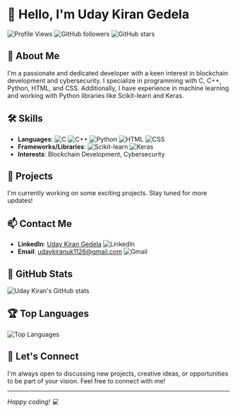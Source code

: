 # 👋 Hello, I'm Uday Kiran Gedela

![Profile Views](https://komarev.com/ghpvc/?username=yourusername&color=brightgreen)
![GitHub followers](https://img.shields.io/github/followers/UdayKiran112?label=Follow&style=social)
![GitHub stars](https://img.shields.io/github/stars/UdayKiran112?affiliations=OWNER%2CCOLLABORATOR&style=social)

## 🚀 About Me

I'm a passionate and dedicated developer with a keen interest in blockchain development and cybersecurity. I specialize in programming with C, C++, Python, HTML, and CSS. Additionally, I have experience in machine learning and working with Python libraries like Scikit-learn and Keras.

## 🛠️ Skills

- **Languages**: 
  ![C](https://img.shields.io/badge/C-A8B9CC?style=flat-square&logo=c&logoColor=white)
  ![C++](https://img.shields.io/badge/C++-00599C?style=flat-square&logo=cplusplus&logoColor=white)
  ![Python](https://img.shields.io/badge/Python-3776AB?style=flat-square&logo=python&logoColor=white)
  ![HTML](https://img.shields.io/badge/HTML5-E34F26?style=flat-square&logo=html5&logoColor=white)
  ![CSS](https://img.shields.io/badge/CSS3-1572B6?style=flat-square&logo=css3&logoColor=white)
- **Frameworks/Libraries**: 
  ![Scikit-learn](https://img.shields.io/badge/scikit--learn-F7931E?style=flat-square&logo=scikit-learn&logoColor=white)
  ![Keras](https://img.shields.io/badge/Keras-D00000?style=flat-square&logo=keras&logoColor=white)
- **Interests**: Blockchain Development, Cybersecurity

## 🎯 Projects

I'm currently working on some exciting projects. Stay tuned for more updates!

## 📫 Contact Me

- **LinkedIn**: [Uday Kiran Gedela](https://www.linkedin.com/in/uday-kiran-gedela-831b94248/) ![LinkedIn](https://img.shields.io/badge/-LinkedIn-0A66C2?style=flat-square&logo=LinkedIn&logoColor=white)
- **Email**: [udaykiranuk1126@gmail.com](mailto:udaykiranuk1126@gmail.com) ![Gmail](https://img.shields.io/badge/Gmail-D14836?style=flat-square&logo=gmail&logoColor=white)

## 🌟 GitHub Stats

![Uday Kiran's GitHub stats](https://github-readme-stats.vercel.app/api?username=UdayKiran112&show_icons=true&theme=radical)

## 🏆 Top Languages

![Top Languages](https://github-readme-stats.vercel.app/api/top-langs/?username=UdayKiran112&layout=compact&theme=radical)

## 💬 Let's Connect

I'm always open to discussing new projects, creative ideas, or opportunities to be part of your vision. Feel free to connect with me!

---

*Happy coding! 💻*

